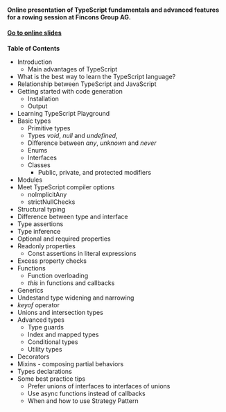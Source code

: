 #### Online presentation of TypeScript fundamentals and advanced features for a rowing session at Fincons Group AG.

#### <a href="http://ova2.github.io/typescript-rowing-session/slides/index.html" target="_blank">Go to online slides</a>

__Table of Contents__

* Introduction
  * Main advantages of TypeScript
* What is the best way to learn the TypeScript language?
* Relationship between TypeScript and JavaScript
* Getting started with code generation
  * Installation
  * Output
* Learning TypeScript Playground
* Basic types
  * Primitive types
  * Types _void_, _null_ and _undefined_,
  * Difference between _any_, _unknown_ and _never_
  * Enums
  * Interfaces
  * Classes
    * Public, private, and protected modifiers
* Modules
* Meet TypeScript compiler options
  * noImplicitAny
  * strictNullChecks
* Structural typing
* Difference between type and interface
* Type assertions
* Type inference
* Optional and required properties
* Readonly properties
  * Const assertions in literal expressions
* Excess property checks
* Functions
  * Function overloading
  * _this_ in functions and callbacks
* Generics
* Undestand type widening and narrowing
* _keyof_ operator
* Unions and intersection types
* Advanced types
  * Type guards
  * Index and mapped types
  * Conditional types
  * Utility types
* Decorators
* Mixins - composing partial behaviors
* Types declarations
* Some best practice tips
  * Prefer unions of interfaces to interfaces of unions
  * Use async functions instead of callbacks
  * When and how to use Strategy Pattern
